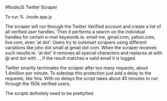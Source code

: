 #NodeJS Twitter Scraper

To run
% ./node app.js

The scraper will run through the Twitter Verified account and create a list of all verified user handles. Then it performs
a search on the individual handles for certain e-mail keywords ie. email me, gmail.com, yahoo.com, live.com, even 'at dot'. Users try
to outsmart scrapers using different variations like john dot small at gmail dot com. When the scraper receives such results ie. 'at dot' 
it removes all special characters and replaces at with @ and dot with . , if the result matches a valid email it is logged.
 
Twitter smartly terminates the scraper after too many requests, about 1.4million per minute. To sidestep this protection
just add a delay to the requests, like 1ms. With no delays the script takes about 45 minutes to run through the 150k verified users. 

The scripts definitely need to be prettyfied.

 
